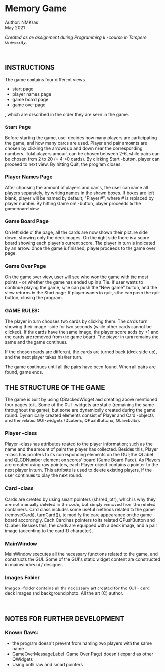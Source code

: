 # Memory Game

Author: NMKsas <br>
May 2021

*Created as an assignment during Programming II -course in Tampere University.*

<p>&nbsp;</p>

## INSTRUCTIONS 

The game contains four different views
- start page
- player names page
- game board page
- game over page <br>

, which are described in the order they are seen in the game.

### Start Page

Before starting the game, user decides how many players are 
participating the game, and how many cards are used. Player and 
pair amounts are chosen by clicking the arrows up and down near
the corresponding numbers. Total players amount can be chosen 
 between 2-6, while pairs can be chosen from 2 to 20 (= 4-40 cards).
By clicking Start -button, player can proceed to next view. By 
hitting Quit, the program closes.   

### Player Names Page 

After choosing the amount of players and cards, the user can name 
all players separately, by writing names in the shown boxes. 
If boxes are left blank, player will be named by default; 
"Player #", where # is replaced by player number. By hitting 
Game on! -button, player proceeds to the gameboard view. 

### Game Board Page

On left side of the page, all the cards are now shown their picture 
side down, showing only the deck images. On the right side there is a 
score board showing each player's current score. The player in turn is 
indicated by an arrow. Once the game is finished, player proceeds to 
the game over page.

### Game Over Page

On the game over view, user will see who won the game with the most 
points - or whether the game has ended up in a Tie. If user wants to continue
 playing the game, s/he can push the "New game" button, and the view returns
to the Start page. If player wants to quit, s/he can push the quit button,
closing the program.


### GAME RULES: 

The player in turn chooses two cards by clicking them. The cards turn
showing their image -side for two seconds (while other cards cannot be
clicked). If the cards have the same image, the player score adds by +1
and the cards are removed from the game board. The player in turn
remains the same and the game continues.
 
If the chosen cards are different, the cards are turned back (deck side up),
and the next player takes his/her turn. 

The game continues until all the pairs have been found. When all pairs
are found, game ends.


## THE STRUCTURE OF THE GAME

The game is built by using QStackedWidget and creating above mentioned
four pages to it. Some of the GUI -widgets are static (remaining the same
throughout the game), but some are dynamically created during the game round.
Dynamically created elements consist of Player and Card -objects and the 
related GUI-widgets (QLabels, QPushButtons, QLineEdits). 


### Player -class

Player -class has attributes related to the player information; such as 
the name and the amount of pairs the player has collected. Besides this,
Player -class has pointers to its corresponding elements on the GUI;
the QLabel and QLCDNumber element on scores' board (Game Board Page).
As Players are created using raw pointers, each Player object contains 
a pointer to the next player in turn. This attribute is used to 
delete existing players, if the user continues to play the next round.

### Card -class

Cards are created by using smart pointers (shared_ptr), which is why 
they are not manually deleted in the code, but simply removed from the 
related containers. Card class includes some useful methods related to the
game (removeCard(), turnCard()), to modify the card appearance on the game 
board accordingly. 
Each Card has pointers to its related QPushButton and QLabel. Besides this, 
the cards are equipped with a deck image, and a pair image (according to 
the card ID character). 


### MainWindow

MainWindow executes all the necessary functions related to the game, and
constructs the GUI. Some of the GUI's static widget content are constructed
in mainwindow.ui / designer. 

### Images Folder

Images -folder contains all the necessary art created for the GUI - card 
deck images and background photo. All the art (C) author. 


<p>&nbsp;</p>

## NOTES FOR FURTHER DEVELOPMENT

### Known flaws:
- the program doesn't prevent from naming two players with the same name
- GameOverMessageLabel (Game Over Page) doesn't expand as other QWidgets
- Using both raw and smart pointers
